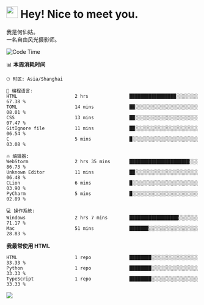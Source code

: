<h1><img src="https://emojis.slackmojis.com/emojis/images/1531849430/4246/blob-sunglasses.gif?1531849430" width="30"/> Hey! Nice to meet you.</h1>

我是何仙姑。<br>
一名自由风光摄影师。<br>

<!--START_SECTION:waka-->
![Code Time](http://img.shields.io/badge/Code%20Time-3%20hrs-blue)

📊 **本周消耗时间** 

```text
🕑︎ 时区: Asia/Shanghai

💬 编程语言: 
HTML                     2 hrs               █████████████████░░░░░░░░   67.38 % 
TOML                     14 mins             ██░░░░░░░░░░░░░░░░░░░░░░░   08.01 % 
CSS                      13 mins             ██░░░░░░░░░░░░░░░░░░░░░░░   07.47 % 
GitIgnore file           11 mins             ██░░░░░░░░░░░░░░░░░░░░░░░   06.54 % 
C                        5 mins              █░░░░░░░░░░░░░░░░░░░░░░░░   03.08 % 

🔥 编辑器: 
WebStorm                 2 hrs 35 mins       ██████████████████████░░░   86.73 % 
Unknown Editor           11 mins             ██░░░░░░░░░░░░░░░░░░░░░░░   06.48 % 
CLion                    6 mins              █░░░░░░░░░░░░░░░░░░░░░░░░   03.90 % 
PyCharm                  5 mins              █░░░░░░░░░░░░░░░░░░░░░░░░   02.89 % 

💻 操作系统: 
Windows                  2 hrs 7 mins        ██████████████████░░░░░░░   71.17 % 
Mac                      51 mins             ███████░░░░░░░░░░░░░░░░░░   28.83 % 
```

**我最常使用 HTML** 

```text
HTML                     1 repo              ████████░░░░░░░░░░░░░░░░░   33.33 % 
Python                   1 repo              ████████░░░░░░░░░░░░░░░░░   33.33 % 
TypeScript               1 repo              ████████░░░░░░░░░░░░░░░░░   33.33 % 
```




<!--END_SECTION:waka-->


![](https://komarev.com/ghpvc/?username=hexgu)
